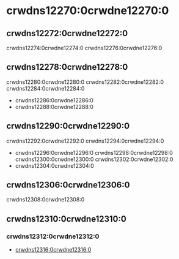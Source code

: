 # crwdns12270:0crwdne12270:0
## crwdns12272:0crwdne12272:0
crwdns12274:0crwdne12274:0 crwdns12276:0crwdne12276:0

## crwdns12278:0crwdne12278:0
crwdns12280:0crwdne12280:0 crwdns12282:0crwdne12282:0 crwdns12284:0crwdne12284:0
- crwdns12286:0crwdne12286:0
- crwdns12288:0crwdne12288:0

## crwdns12290:0crwdne12290:0
crwdns12292:0crwdne12292:0 crwdns12294:0crwdne12294:0
- crwdns12296:0crwdne12296:0 crwdns12298:0crwdne12298:0 crwdns12300:0crwdne12300:0 crwdns12302:0crwdne12302:0
- crwdns12304:0crwdne12304:0

## crwdns12306:0crwdne12306:0
crwdns12308:0crwdne12308:0

## crwdns12310:0crwdne12310:0
### crwdns12312:0crwdne12312:0
- [crwdns12316:0crwdne12316:0](crwdns12314:0crwdne12314:0)
